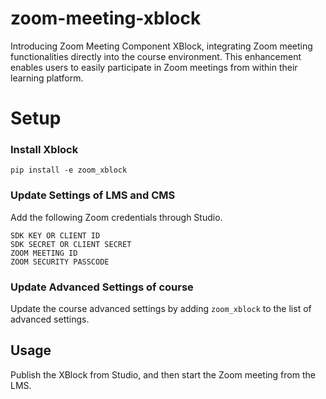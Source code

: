# zoom-meeting-xblock

Introducing Zoom Meeting Component XBlock, integrating Zoom meeting functionalities directly into the course environment. This enhancement enables users to easily participate in Zoom meetings from within their learning platform.

# Setup

### Install Xblock

```
pip install -e zoom_xblock
```

### **Update  Settings of LMS and CMS**
Add the following Zoom credentials through Studio.
```
SDK KEY OR CLIENT ID
SDK SECRET OR CLIENT SECRET
ZOOM MEETING ID
ZOOM SECURITY PASSCODE
```

### Update Advanced Settings of course


Update the course advanced settings by adding `zoom_xblock` to the list of advanced settings.

## Usage

Publish the XBlock from Studio, and then start the Zoom meeting from the LMS.



